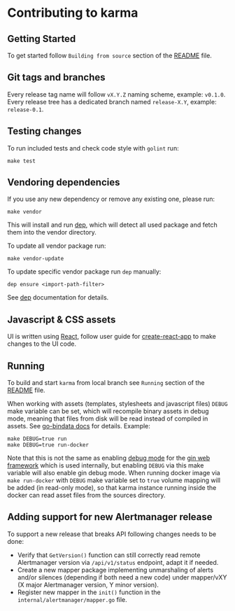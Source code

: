 # Contributing to karma

## Getting Started

To get started follow `Building from source` section of the [README](README.md)
file.

## Git tags and branches

Every release tag name will follow `vX.Y.Z` naming scheme, example: `v0.1.0`.
Every release tree has a dedicated branch named `release-X.Y`, example:
`release-0.1`.

## Testing changes

To run included tests and check code style with `golint` run:

    make test

## Vendoring dependencies

If you use any new dependency or remove any existing one, please run:

    make vendor

This will install and run [dep](https://github.com/golang/dep), which will
detect all used package and fetch them into the vendor directory.

To update all vendor package run:

    make vendor-update

To update specific vendor package run `dep` manually:

    dep ensure <import-path-filter>

See [dep](https://github.com/golang/dep) documentation for details.

## Javascript & CSS assets

UI is written using [React](https://reactjs.org), follow user guide for
[create-react-app](https://github.com/facebook/create-react-app) to make
changes to the UI code.

## Running

To build and start `karma` from local branch see `Running` section of the
[README](README.md) file.

When working with assets (templates, stylesheets and javascript files) `DEBUG`
make variable can be set, which will recompile binary assets in debug mode,
meaning that files from disk will be read instead of compiled in assets.
See [go-bindata docs](https://github.com/jteeuwen/go-bindata#debug-vs-release-builds)
for details. Example:

    make DEBUG=true run
    make DEBUG=true run-docker

Note that this is not the same as enabling [debug mode](/README.md#debug) for
the [gin web framework](https://github.com/gin-gonic/gin) which is used
internally, but enabling `DEBUG` via this make variable will also enable gin
debug mode.
When running docker image via `make run-docker` with `DEBUG` make variable set
to `true` volume mapping will be added (in read-only mode), so that karma
instance running inside the docker can read asset files from the sources
directory.

## Adding support for new Alertmanager release

To support a new release that breaks API following changes needs to be done:

- Verify that `GetVersion()` function can still correctly read remote
  Alertmanager version via `/api/v1/status` endpoint, adapt it if needed.
- Create a new mapper package implementing unmarshaling of alerts and/or
  silences (depending if both need a new code) under mapper/vXY (X major
  Alertmanager version, Y minor version).
- Register new mapper in the `init()` function in the
  `internal/alertmanager/mapper.go` file.
